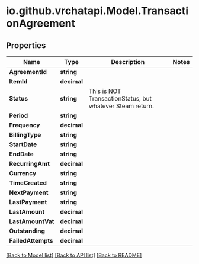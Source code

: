 
# io.github.vrchatapi.Model.TransactionAgreement

## Properties

Name | Type | Description | Notes
------------ | ------------- | ------------- | -------------
**AgreementId** | **string** |  | 
**ItemId** | **decimal** |  | 
**Status** | **string** | This is NOT TransactionStatus, but whatever Steam return. | 
**Period** | **string** |  | 
**Frequency** | **decimal** |  | 
**BillingType** | **string** |  | 
**StartDate** | **string** |  | 
**EndDate** | **string** |  | 
**RecurringAmt** | **decimal** |  | 
**Currency** | **string** |  | 
**TimeCreated** | **string** |  | 
**NextPayment** | **string** |  | 
**LastPayment** | **string** |  | 
**LastAmount** | **decimal** |  | 
**LastAmountVat** | **decimal** |  | 
**Outstanding** | **decimal** |  | 
**FailedAttempts** | **decimal** |  | 

[[Back to Model list]](../README.md#documentation-for-models)
[[Back to API list]](../README.md#documentation-for-api-endpoints)
[[Back to README]](../README.md)


